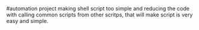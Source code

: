 #automation project
making shell script too simple and reducing the code with calling common scripts from other scritps, that will make script is very easy and simple.
